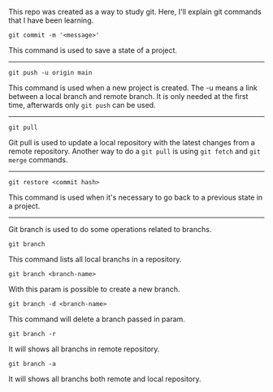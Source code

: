 This repo was created as a way to study git. Here, I'll explain git commands that I have been learning.
```
git commit -m '<message>'
```
This command is used to save a state of a project.

---
```
git push -u origin main
```
This command is used when a new project is created. The -u means a link between a local branch and remote branch. It is only needed at the first time, afterwards only ```git push``` can be used.

---

```
git pull
```
Git pull is used to update a local repository with the latest changes from a remote repository.
Another way to do a ```git pull``` is using ```git fetch``` and ```git merge``` commands.

----

```
git restore <commit hash>
```

This command is used when it's necessary to go back to a previous state in a project.

---

Git branch is used to do some operations related to branchs.
```
git branch
```
This command lists all local branchs in a repository.

```
git branch <branch-name>
```
With this param is possible to create a new branch.

```
git branch -d <branch-name>
```
This command will delete a branch passed in param.

```
git branch -r
```
It will shows all branchs in remote repository.

```
git branch -a
```
It will shows all branchs both remote and local repository.
